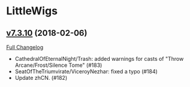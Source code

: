 # LittleWigs

## [v7.3.10](https://github.com/BigWigsMods/LittleWigs/tree/v7.3.10) (2018-02-06)
[Full Changelog](https://github.com/BigWigsMods/LittleWigs/compare/v7.3.9...v7.3.10)

- CathedralOfEternalNight/Trash: added warnings for casts of "Throw Arcane/Frost/Silence Tome" (#183)  
- SeatOfTheTriumvirate/ViceroyNezhar: fixed a typo (#184)  
- Update zhCN. (#182)  
